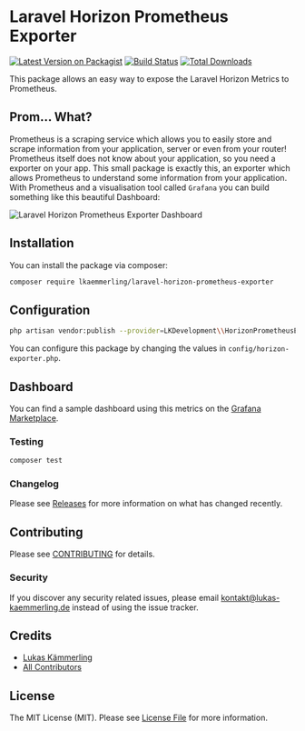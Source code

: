 # Laravel Horizon Prometheus Exporter

[![Latest Version on Packagist](https://img.shields.io/packagist/v/lkaemmerling/laravel-horizon-prometheus-exporter.svg?style=flat-square)](https://packagist.org/packages/lkaemmerling/laravel-horizon-prometheus-exporter)
[![Build Status](https://img.shields.io/travis/lkaemmerling/laravel-horizon-prometheus-exporter/master.svg?style=flat-square)](https://travis-ci.org/lkaemmerling/laravel-horizon-prometheus-exporter)
[![Total Downloads](https://img.shields.io/packagist/dt/lkaemmerling/laravel-horizon-prometheus-exporter.svg?style=flat-square)](https://packagist.org/packages/lkaemmerling/laravel-horizon-prometheus-exporter)


This package allows an easy way to expose the Laravel Horizon Metrics to Prometheus.

## Prom... What?

Prometheus is a scraping service which allows you to easily store and scrape information from your application, server or even from your router!
Prometheus itself does not know about your application, so you need a exporter on your app. This small package is exactly this, an exporter which allows Prometheus to understand some information
from your application. With Prometheus and a visualisation tool called `Grafana` you can build something like this beautiful Dashboard:

![Laravel Horizon Prometheus Exporter Dashboard](https://pbs.twimg.com/media/EHdSoNGX4AEpbia?format=jpg&name=4096x4096)

## Installation

You can install the package via composer:

```bash
composer require lkaemmerling/laravel-horizon-prometheus-exporter
```

## Configuration
```bash
php artisan vendor:publish --provider=LKDevelopment\\HorizonPrometheusExporter\\HorizonPrometheusExporterServiceProvider
```
You can configure this package by changing the values in `config/horizon-exporter.php`.

## Dashboard

You can find a sample dashboard using this metrics on the [Grafana Marketplace](https://grafana.com/grafana/dashboards/11034).
### Testing

``` bash
composer test
```

### Changelog

Please see [Releases](https://github.com/LKaemmerling/laravel-horizon-prometheus-exporter/releases) for more information on what has changed recently.

## Contributing

Please see [CONTRIBUTING](CONTRIBUTING.md) for details.

### Security

If you discover any security related issues, please email kontakt@lukas-kaemmerling.de instead of using the issue tracker.

## Credits

- [Lukas Kämmerling](https://github.com/LKaemmerling)
- [All Contributors](../../contributors)

## License

The MIT License (MIT). Please see [License File](LICENSE.md) for more information.
